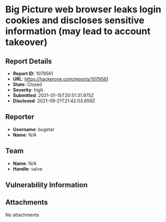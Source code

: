 # Big Picture web browser leaks login cookies and discloses sensitive information (may lead to account takeover)

## Report Details
- **Report ID**: 1079561
- **URL**: https://hackerone.com/reports/1079561
- **State**: Closed
- **Severity**: high
- **Submitted**: 2021-01-15T20:51:31.975Z
- **Disclosed**: 2021-09-21T21:42:03.659Z

## Reporter
- **Username**: bugstar
- **Name**: N/A

## Team
- **Name**: N/A
- **Handle**: valve

## Vulnerability Information


## Attachments
No attachments
